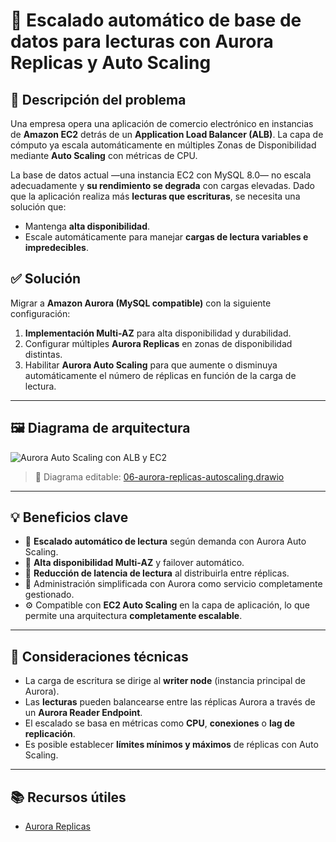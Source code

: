 # 🧩 Escalado automático de base de datos para lecturas con Aurora Replicas y Auto Scaling

## 📝 Descripción del problema

Una empresa opera una aplicación de comercio electrónico en instancias de **Amazon EC2** detrás de un **Application Load Balancer (ALB)**. La capa de cómputo ya escala automáticamente en múltiples Zonas de Disponibilidad mediante **Auto Scaling** con métricas de CPU.

La base de datos actual —una instancia EC2 con MySQL 8.0— no escala adecuadamente y **su rendimiento se degrada** con cargas elevadas. Dado que la aplicación realiza más **lecturas que escrituras**, se necesita una solución que:

- Mantenga **alta disponibilidad**.
- Escale automáticamente para manejar **cargas de lectura variables e impredecibles**.

## ✅ Solución

Migrar a **Amazon Aurora (MySQL compatible)** con la siguiente configuración:

1. **Implementación Multi-AZ** para alta disponibilidad y durabilidad.
2. Configurar múltiples **Aurora Replicas** en zonas de disponibilidad distintas.
3. Habilitar **Aurora Auto Scaling** para que aumente o disminuya automáticamente el número de réplicas en función de la carga de lectura.

---

## 🖼️ Diagrama de arquitectura

![Aurora Auto Scaling con ALB y EC2](./06-aurora-replicas-autoscaling.png)

> 🎯 Diagrama editable: [06-aurora-replicas-autoscaling.drawio](./06-aurora-replicas-autoscaling.drawio)

---

## 💡 Beneficios clave

- 🔁 **Escalado automático de lectura** según demanda con Aurora Auto Scaling.
- 🔐 **Alta disponibilidad Multi-AZ** y failover automático.
- 🚀 **Reducción de latencia de lectura** al distribuirla entre réplicas.
- 🧠 Administración simplificada con Aurora como servicio completamente gestionado.
- ⚙️ Compatible con **EC2 Auto Scaling** en la capa de aplicación, lo que permite una arquitectura **completamente escalable**.

---

## 🔧 Consideraciones técnicas

- La carga de escritura se dirige al **writer node** (instancia principal de Aurora).
- Las **lecturas** pueden balancearse entre las réplicas Aurora a través de un **Aurora Reader Endpoint**.
- El escalado se basa en métricas como **CPU**, **conexiones** o **lag de replicación**.
- Es posible establecer **límites mínimos y máximos** de réplicas con Auto Scaling.

---

## 📚 Recursos útiles

- [Aurora Replicas](https://aws-solutions-library-samples.github.io/ai-ml/disaster-recovery-using-amazon-aurora.html)
